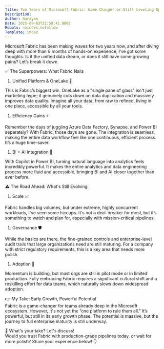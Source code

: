 ```yaml
---
Title: Two Years of Microsoft Fabric: Game Changer or Still Leveling Up? 🚀
Description: 
Author: Narayan
Date: 2025-09-03T21:59:41.000Z
Robots: noindex,nofollow
Template: index
---
```

<p>Microsoft Fabric has been making waves for two years now, and after diving deep with more than 6 months of hands-on experience, I’ve got some thoughts. Is it the unified data dream, or does it still have some growing pains? Let’s break it down.</p>

<p>✅ The Superpowers: What Fabric Nails</p>

<ol>
<li>Unified Platform &amp; OneLake 🤝</li>
</ol>

<p>This is Fabric’s biggest win. OneLake as a "single pane of glass" isn't just marketing hype; it genuinely cuts down on data duplication and massively improves data quality. Imagine all your data, from raw to refined, living in one place, accessible by all your tools.</p>

<ol>
<li>Efficiency Gains ⚡️</li>
</ol>

<p>Remember the days of juggling Azure Data Factory, Synapse, and Power BI separately? With Fabric, those days are gone. The integration is seamless, making the entire data workflow feel like one continuous, efficient process. It’s a huge time-saver.</p>

<ol>
<li>BI + AI Integration 🧠</li>
</ol>

<p>With Copilot in Power BI, turning natural language into analytics feels incredibly powerful. It makes the entire analytics and data engineering process more fluid and accessible, bringing BI and AI closer together than ever before.</p>

<p>⚠️ The Road Ahead: What's Still Evolving</p>

<ol>
<li>Scale 📈</li>
</ol>

<p>Fabric handles big volumes, but under extreme, highly concurrent workloads, I've seen some hiccups. It's not a deal-breaker for most, but it’s something to watch and plan for, especially with mission-critical pipelines.</p>

<ol>
<li>Governance 🛡️</li>
</ol>

<p>While the basics are there, the fine-grained controls and enterprise-level audit trails that large organizations need are still maturing. For a company with strict regulatory requirements, this is a key area that needs more polish.</p>

<ol>
<li>Adoption 🧭</li>
</ol>

<p>Momentum is building, but most orgs are still in pilot mode or in limited production. Fully embracing Fabric requires a significant cultural shift and a reskilling effort for data teams, which naturally slows down widespread adoption.</p>

<p>👉 My Take: Early Growth, Powerful Potential<br>
Fabric is a game-changer for teams already deep in the Microsoft ecosystem. However, it's not yet the “one platform to rule them all.” It’s powerful, but still in its early growth phase. The potential is massive, but the journey to full enterprise maturity is still underway.</p>

<p>💬 What's your take? Let's discuss!<br>
Would you trust Fabric with production-grade pipelines today, or wait for more polish? Share your experience below! 👇</p>

